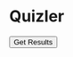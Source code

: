 <html>
<body>

<h1>Quizler</h1>

<div id="quiz"></div>
<button id="submit">Get Results</button>
<div id="results"></div>

</body>
</html>
